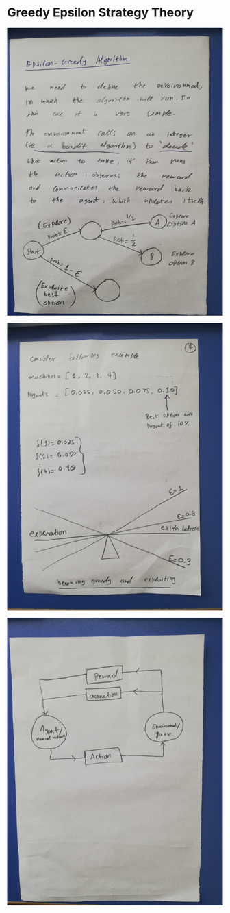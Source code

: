 
# Greedy Epsilon Strategy Theory

![Greedy Epsilon Strategy Theory P1](https://github.com/mudasiryounas/RLCourse/blob/master/greedy_epsilon/theory/p1.jpeg)

![Greedy Epsilon Strategy Theory P2](https://github.com/mudasiryounas/RLCourse/blob/master/greedy_epsilon/theory/p2.jpeg)

![Greedy Epsilon Strategy Theory P3](https://github.com/mudasiryounas/RLCourse/blob/master/greedy_epsilon/theory/p3.jpeg)
